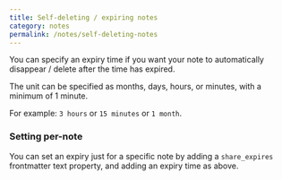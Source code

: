 ```yaml
---
title: Self-deleting / expiring notes
category: notes
permalink: /notes/self-deleting-notes
---
```

You can specify an expiry time if you want your note to automatically disappear / delete after the time has expired.

The unit can be specified as months, days, hours, or minutes, with a minimum of 1 minute.

For example: `3 hours` or `15 minutes` or `1 month`.

### Setting per-note

You can set an expiry just for a specific note by adding a `share_expires` frontmatter text property, and adding an expiry time as above.
